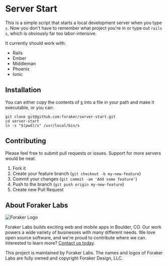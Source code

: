 # Server Start

This is a simple script that starts a local development server when you type `s`. Now you don't have to remember what project you're in or type out `rails s`, which is obviously far too labor-intensive.

It currently should work with:

- Rails
- Ember
- Middleman
- Phoenix
- Ionic

## Installation

You can either copy the contents of [s](s) into a file in your path and make it executable, or you can:

```
git clone git@github.com:foraker/server-start.git
cd server-start
ln -s "$(pwd)/s" /usr/local/bin/s
```

## Contributing

Please feel free to submit pull requests or issues. Support for more servers would be neat.

1. Fork it
2. Create your feature branch (`git checkout -b my-new-feature`)
3. Commit your changes (`git commit -am 'Add some feature'`)
4. Push to the branch (`git push origin my-new-feature`)
5. Create new Pull Request

## About Foraker Labs

![Foraker Logo](http://assets.foraker.com/attribution_logo.png)

Foraker Labs builds exciting web and mobile apps in Boulder, CO. Our work powers a wide variety of businesses with many different needs. We love open source software, and we're proud to contribute where we can. Interested to learn more? [Contact us today](https://www.foraker.com/contact-us).

This project is maintained by Foraker Labs. The names and logos of Foraker Labs are fully owned and copyright Foraker Design, LLC.
